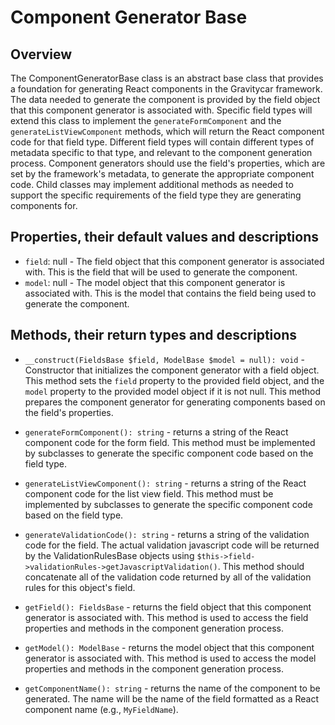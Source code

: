# Component Generator Base

## Overview
The ComponentGeneratorBase class is an abstract base class that provides a foundation for generating React components in the Gravitycar framework.
The data needed to generate the component is provided by the field object that this component generator is associated with.
Specific field types will extend this class to implement the `generateFormComponent` and the `generateListViewComponent` methods, which will return the React component code for that field type.
Different field types will contain different types of metadata specific to that type, and relevant to the component generation process. Component generators should use the field's properties, which are set by the framework's metadata, to generate the appropriate component code.
Child classes may implement additional methods as needed to support the specific requirements of the field type they are generating components for.

## Properties, their default values and descriptions
- `field`: null - The field object that this component generator is associated with. This is the field that will be used to generate the component.
- `model`: null - The model object that this component generator is associated with. This is the model that contains the field being used to generate the component.

## Methods, their return types and descriptions
- `__construct(FieldsBase $field, ModelBase $model = null): void` - Constructor that initializes the component generator with a field object. This method sets the `field` property to the provided field object, and the `model` property to the provided model object if it is not null. This method prepares the component generator for generating components based on the field's properties.

- `generateFormComponent(): string` - returns a string of the React component code for the form field. This method must be implemented by subclasses to generate the specific component code based on the field type.

- `generateListViewComponent(): string` - returns a string of the React component code for the list view field. This method must be implemented by subclasses to generate the specific component code based on the field type.

- `generateValidationCode(): string` - returns a string of the validation code for the field. The actual validation javascript code will be returned by the ValidationRulesBase objects using `$this->field->validationRules->getJavascriptValidation()`. This method should concatenate all of the validation code returned by all of the validation rules for this object's field.

- `getField(): FieldsBase` - returns the field object that this component generator is associated with. This method is used to access the field properties and methods in the component generation process.

- `getModel(): ModelBase` - returns the model object that this component generator is associated with. This method is used to access the model properties and methods in the component generation process.

- `getComponentName(): string` - returns the name of the component to be generated. The name will be the name of the field formatted as a React component name (e.g., `MyFieldName`).
